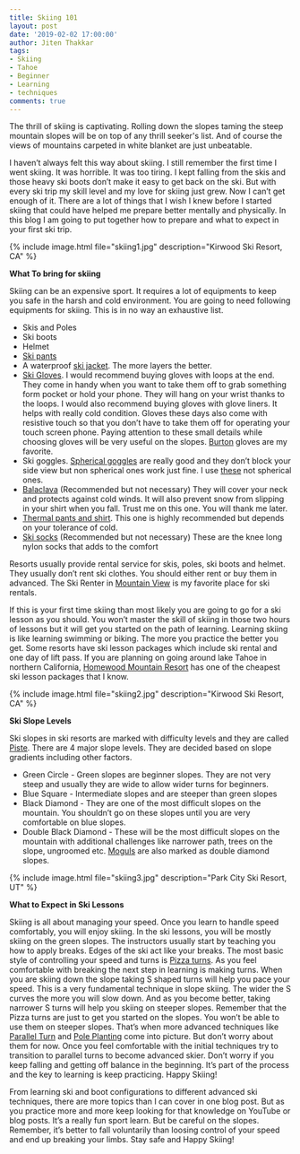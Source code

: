 ```yaml
---
title: Skiing 101
layout: post
date: '2019-02-02 17:00:00'
author: Jiten Thakkar
tags:
- Skiing
- Tahoe
- Beginner
- Learning
- techniques
comments: true
---
```


The thrill of skiing is captivating. Rolling down the slopes taming the steep mountain slopes will be on top of any thrill seeker's list. And of course the views of mountains carpeted in white blanket are just unbeatable. 

I haven’t always felt this way about skiing. I still remember the first time I went skiing. It was horrible. It was too tiring. I kept falling from the skis and those heavy ski boots don’t make it easy to get back on the ski. But with every ski trip my skill level and my love for skiing just grew. Now I can’t get enough of it. There are a lot of things that I wish I knew before I started skiing that could have helped me prepare better mentally and physically. In this blog I am going to put together how to prepare and what to expect in your first ski trip.

{% include image.html file="skiing1.jpg" description="Kirwood Ski Resort, CA" %}


**What To bring for skiing**

Skiing can be an expensive sport. It requires a lot of equipments to keep you safe in the harsh and cold environment. You are going to need following equipments for skiing. This is in no way an exhaustive list. 
* Skis and Poles
* Ski boots
* Helmet
* [Ski pants](https://www.amazon.com/s/ref=nb_sb_noss_2?url=search-alias%3Daps&field-keywords=ski+pants&rh=i%3Aaps%2Ck%3Aski+pants)
* A waterproof [ski jacket](https://www.amazon.com/s/ref=nb_sb_noss_1?url=search-alias%3Dsporting&field-keywords=ski+jacket&rh=n%3A3375251%2Ck%3Aski+jacket). The more layers the better.
* [Ski Gloves](https://www.amazon.com/s/ref=nb_sb_noss_2?url=search-alias%3Daps&field-keywords=ski+gloves). I would recommend buying gloves with loops at the end. They come in handy when you want to take them off to grab something form pocket or hold your phone. They will hang on your wrist thanks to the loops. I would also recommend buying gloves with glove liners. It helps with really cold condition. Gloves these days also come with resistive touch so that you don’t have to take them off for operating your touch screen phone. Paying attention to these small details while choosing gloves will be very useful on the slopes. [Burton](https://www.amazon.com/Burton-Gore-Tex-Glove-Black-Large/dp/B00B149L36/ref=sr_1_3?ie=UTF8&qid=1548299560&sr=8-3&keywords=ski+gloves+burton) gloves are my favorite.
* Ski goggles. [Spherical goggles](https://www.amazon.com/s/s/ref=sr_nr_p_n_feature_keywords_5?fst=as%3Aoff&rh=n%3A3375251%2Cn%3A706814011%2Cn%3A2204518011%2Cn%3A11030589011%2Cn%3A10208062011%2Cn%3A2204526011%2Ck%3Aski+goggles%2Cp_n_feature_keywords_browse-bin%3A5590872011&keywords=ski+goggles&ie=UTF8&qid=1548299696&rnid=2763279011) are really good and they don’t block your side view but non spherical ones work just fine. I use [these](https://www.amazon.com/Bolle-Goggles-Shiny-Black-Citrus/dp/B0039041FI/ref=sr_1_30?s=outdoor-recreation&ie=UTF8&qid=1548299696&sr=1-30&keywords=ski+goggles) not spherical ones.
* [Balaclava](https://www.amazon.com/s/ref=nb_sb_noss_2?url=search-alias%3Dsporting&field-keywords=balaclava+skiing&rh=n%3A3375251%2Ck%3Abalaclava+skiing) (Recommended but not necessary) They will cover your neck and protects against cold winds. It will also prevent snow from slipping in your shirt when you fall. Trust me on this one. You will thank me later.
* [Thermal pants and shirt](https://www.amazon.com/s/ref=nb_sb_ss_i_1_20?url=search-alias%3Dsporting&field-keywords=thermal+pants+and+shirt&rh=n%3A3375251%2Ck%3Athermal+pants+and+shirt). This one is highly recommended but depends on your tolerance of cold.
* [Ski socks](https://www.amazon.com/s/ref=nb_sb_ss_c_1_9?url=search-alias%3Dsporting&field-keywords=ski+socks&sprefix=ski+socks%2Csporting%2C243&crid=3A1M34DRK6UD6&rh=n%3A3375251%2Ck%3Aski+socks) (Recommended but not necessary) These are the knee long nylon socks that adds to the comfort 

Resorts usually provide rental service for skis, poles, ski boots and helmet. They usually don’t rent ski clothes. You should either rent or buy them in advanced. The Ski Renter in [Mountain View](http://theskirenter.com/) is my favorite place for ski rentals.

If this is your first time skiing than most likely you are going to go for a ski lesson as you should. You won’t master the skill of skiing in those two hours of lessons but it will get you started on the path of learning. Learning skiing is like learning swimming or biking. The more you practice the better you get. Some resorts have ski lesson packages which include ski rental and one day of lift pass. If you are planning on going around lake Tahoe in northern California, [Homewood Mountain Resort](https://www.skihomewood.com/lessons/adult-ski-snowboard-lessons/) has one of the cheapest ski lesson packages that I know.

{% include image.html file="skiing2.jpg" description="Kirwood Ski Resort, CA" %}

**Ski Slope Levels**

Ski slopes in ski resorts are marked with difficulty levels and they are called [Piste](https://en.wikipedia.org/wiki/Piste). There are 4 major slope levels. They are decided based on slope gradients including other factors.
* Green Circle - Green slopes are beginner slopes. They are not very steep and usually they are wide to allow wider turns for beginners.
* Blue Square - Intermediate slopes and are steeper than green slopes
* Black Diamond - They are one of the most difficult slopes on the mountain. You shouldn’t go on these slopes until you are very comfortable on blue slopes.
* Double Black Diamond - These will be the most difficult slopes on the mountain with additional challenges like narrower path, trees on the slope, ungroomed etc. [Moguls](https://en.wikipedia.org/wiki/Mogul_skiing) are also marked as double diamond slopes.

{% include image.html file="skiing3.jpg" description="Park City Ski Resort, UT" %}

**What to Expect in Ski Lessons**

Skiing is all about managing your speed. Once you learn to handle speed comfortably, you will enjoy skiing. In the ski lessons, you will be mostly skiing on the green slopes. The instructors usually start by teaching you how to apply breaks. Edges of the ski act like your breaks. The most basic style of controlling your speed and turns is [Pizza turns](https://en.wikipedia.org/wiki/Snowplough_turn). As you feel comfortable with breaking the next step in learning is making turns. When you are skiing down the slope taking S shaped turns will help you pace your speed. This is a very fundamental technique in slope skiing. The wider the S curves the more you will slow down. And as you become better, taking narrower S turns will help you skiing on steeper slopes. Remember that the Pizza turns are just to get you started on the slopes. You won’t be able to use them on steeper slopes. That’s when more advanced techniques like [Parallel Turn](https://en.wikipedia.org/wiki/Parallel_turn) and [Pole Planting](http://www.mechanicsofsport.com/skiing/how_to_ski/pole_planting.html) come into picture. But don’t worry about them for now. Once you feel comfortable with the initial techniques try to transition to parallel turns to become advanced skier. Don’t worry if you keep falling and getting off balance in the beginning. It’s part of the process and the key to learning is keep practicing. Happy Skiing!

From learning ski and boot configurations to different advanced ski techniques, there are more topics than I can cover in one blog post. But as you practice more and more keep looking for that knowledge on YouTube or blog posts. It’s a really fun sport learn. But be careful on the slopes. Remember, it’s better to fall voluntarily than loosing control of your speed and end up breaking your limbs. Stay safe and Happy Skiing!

